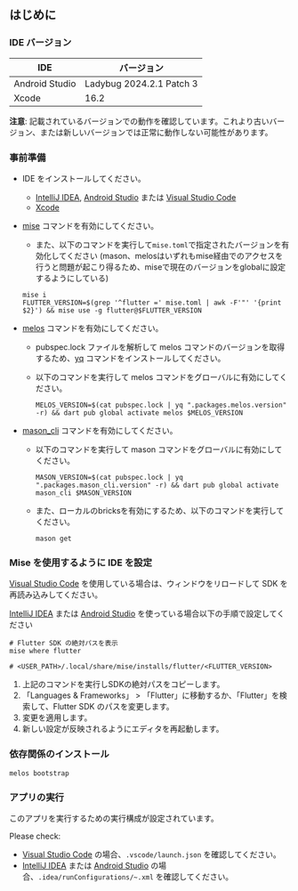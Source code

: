 ## はじめに

### IDE バージョン

| IDE            | バージョン               |
| -------------- | ------------------------ |
| Android Studio | Ladybug 2024.2.1 Patch 3 |
| Xcode          | 16.2                     |

**注意**: 記載されているバージョンでの動作を確認しています。これより古いバージョン、または新しいバージョンでは正常に動作しない可能性があります。

### 事前準備

- IDE をインストールしてください。
  - [IntelliJ IDEA], [Android Studio] または [Visual Studio Code]
  - [Xcode]

- [mise] コマンドを有効にしてください。

  - また、以下のコマンドを実行して`mise.toml`で指定されたバージョンを有効化してください
    (mason、melosはいずれもmise経由でのアクセスを行うと問題が起こり得るため、miseで現在のバージョンをglobalに設定するようにしている)

  ```shell
  mise i
  FLUTTER_VERSION=$(grep '^flutter =' mise.toml | awk -F'"' '{print $2}') && mise use -g flutter@$FLUTTER_VERSION
  ```

- [melos] コマンドを有効にしてください。
  - pubspec.lock ファイルを解析して melos コマンドのバージョンを取得するため、[yq] コマンドをインストールしてください。
  - 以下のコマンドを実行して melos コマンドをグローバルに有効にしてください。

    ```shell
    MELOS_VERSION=$(cat pubspec.lock | yq ".packages.melos.version" -r) && dart pub global activate melos $MELOS_VERSION
    ```

- [mason_cli] コマンドを有効にしてください。
  - 以下のコマンドを実行して mason コマンドをグローバルに有効にしてください。

    ```shell
    MASON_VERSION=$(cat pubspec.lock | yq ".packages.mason_cli.version" -r) && dart pub global activate mason_cli $MASON_VERSION
    ```

  - また、ローカルのbricksを有効にするため、以下のコマンドを実行してください。

    ```shell
    mason get
    ```

### Mise を使用するように IDE を設定

[Visual Studio Code] を使用している場合は、ウィンドウをリロードして SDK を再読み込みしてください。

[IntelliJ IDEA] または [Android Studio] を使っている場合以下の手順で設定してください

```shell
# Flutter SDK の絶対パスを表示
mise where flutter

# <USER_PATH>/.local/share/mise/installs/flutter/<FLUTTER_VERSION>
```

1. 上記のコマンドを実行しSDKの絶対パスをコピーします。
2. 「Languages & Frameworks」 > 「Flutter」に移動するか、「Flutter」を検索して、Flutter SDK のパスを変更します。
3. 変更を適用します。
4. 新しい設定が反映されるようにエディタを再起動します。

### 依存関係のインストール

```shell
melos bootstrap
```

### アプリの実行

このアプリを実行するための実行構成が設定されています。

Please check:

- [Visual Studio Code] の場合、`.vscode/launch.json` を確認してください。
- [IntelliJ IDEA] または [Android Studio] の場合、`.idea/runConfigurations/~.xml` を確認してください。

<!-- Links -->

[IntelliJ IDEA]: https://www.jetbrains.com/idea/
[Android Studio]: https://developer.android.com/studio
[Visual Studio Code]: https://code.visualstudio.com/
[Xcode]: https://developer.apple.com/xcode/
[mise]: https://mise.jdx.dev/
[melos]: https://melos.invertase.dev/
[mason_cli]: https://pub.dev/packages/mason_cli
[yq]: https://github.com/mikefarah/yq

